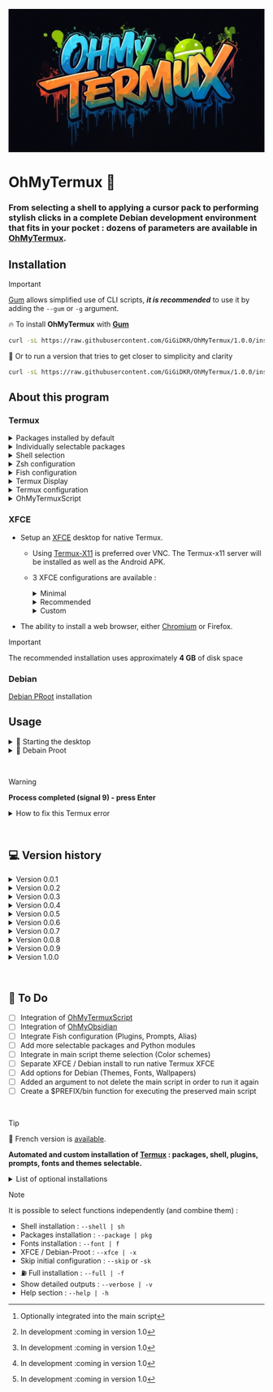  ![Logo OhMyTermux](assets/logo.jpg)

# OhMyTermux 🧊

### **From selecting a shell to applying a cursor pack to performing stylish clicks in a complete Debian development environment that fits in your pocket  : dozens of parameters are available in [OhMyTermux](https://github.com/GiGiDKR/OhMyTermux).**

## Installation

>[!IMPORTANT]
> [Gum](https://github.com/charmbracelet/gum) allows simplified use of CLI scripts, **_it is recommended_** to use it by adding the `--gum` or `-g` argument.

🔥 To install **OhMyTermux** with **[Gum](https://github.com/charmbracelet/gum)**
```bash
curl -sL https://raw.githubusercontent.com/GiGiDKR/OhMyTermux/1.0.0/install.sh -o install.sh && chmod +x install.sh && ./install.sh --gum
```

🧊 Or to run a version that tries to get closer to simplicity and clarity
```bash
curl -sL https://raw.githubusercontent.com/GiGiDKR/OhMyTermux/1.0.0/install.sh -o install.sh && chmod +x install.sh && ./install.sh
```

## About this program 

### Termux

<details>

<summary>Packages installed by default</summary>

- [wget](https://github.com/mirror/wget)
- [curl](https://github.com/curl/curl)
- [git](https://github.com/git/git)
- [unzip](https://en.m.wikipedia.org/wiki/ZIP_(file_format))

</details>

<details>

<summary>Individually selectable packages</summary>

- [nala](https://github.com/volitank/nala)
- [eza](https://github.com/eza-community/eza)
- [lsd](https://github.com/lsd-rs/lsd)
- [logo-ls](https://github.com/Yash-Handa/logo-ls)
- [bat](https://github.com/sharkdp/bat)
- [lf](https://github.com/gokcehan/lf)
- [fzf](https://github.com/junegunn/fzf)
- [glow](https://github.com/charmbracelet/glow)
- [python](https://github.com/python)
- [nodejs](https://github.com/nodejs/node)
- [nodejs-lts](https://github.com/nodejs/Release)
- [micro](https://github.com/zyedidia/micro)
- [vim](https://github.com/vim/vim)
- [neovim](https://github.com/neovim/neovim)
- [lazygit](https://github.com/jesseduffield/lazygit)
- [open-ssh](https://www.openssh.com/)

</details>

<details>

<summary>Shell selection</summary>

- [Bash](https://git.savannah.gnu.org/cgit/bash.git/)
- [ZSH](https://www.zsh.org/)
- [Fish](https://github.com/fish-shell/fish-shell)

</details>
 
<details>

<summary>Zsh configuration</summary>

- [Oh-My-Zsh](https://github.com/ohmyzsh/ohmyzsh)
- [zsh-syntax-highlighting](https://github.com/zsh-users/zsh-syntax-highlighting)
- [zsh-completions](https://github.com/zsh-users/zsh-completions)
- [zsh-you-should-use](https://github.com/MichaelAquilina/zsh-you-should-use)
- [zsh-alias-finder](https://github.com/ohmyzsh/ohmyzsh/tree/master/plugins/alias-finder)

</details>
    
<details>

<summary>Fish configuration</summary>

- [Oh-My-Fish](https://github.com/oh-my-fish/oh-my-fish)
- [Fisher](https://github.com/jorgebucaran/fisher)
- [Pure](https://github.com/pure-fish/pure)
- [Fishline](https://github.com/0rax/fishline)
- [Virtualfish](https://github.com/justinmayer/virtualfish)
- [Fish Abbreviation Tips](https://github.com/gazorby/fish-abbreviation-tips)
- [Bang-Bang](https://github.com/oh-my-fish/plugin-bang-bang)
- [Fish You Should Use](https://github.com/paysonwallach/fish-you-should-use)
- [Catppuccin for Fish](https://github.com/catppuccin/fish)

</details>
 
<details>

<summary>Termux Display</summary>

- [Nerd Fonts](https://github.com/ryanoasis/nerd-fonts) 
- [Color Schemes](https://github.com/mbadolato/iTerm2-Color-Schemes)
- [Powerlevel10k](https://github.com/romkatv/powerlevel10k)
  
</details>
 
<details>

<summary>Termux configuration</summary>

- Custom aliases (common aliases + specific aliases depending on the package or plugin installed)
- Symlink to internal storage user directories
  
</details>
  
<details>

<summary>OhMyTermuxScript</summary>
  
- Theme Selector
- Nerd Fonts Installer
- App-Installer (VSCode, PyCharm, Obsidian...)
- Native Termux XFCE4 desktop on Termux-X11
- Oh-My-Zsh [^2]
- Oh-My-Posh [^1]
- Electron Node.js
- XDRP (native Termux or proot-distro)
  
</details>
 
[^1]: In development :coming in version 1.0
[^2]: Optionally integrated into the main script
[^3]: In development (no release date yet)

### **XFCE**

- Setup an [XFCE](https://wiki.termux.com/wiki/Graphical_Environment#XFCE) desktop for native Termux.

  - Using [Termux-X11](https://github.com/termux/termux-x11) is preferred over VNC. The Termux-x11 server will be installed as well as the Android APK.

  - 3 XFCE configurations are available :
    <details>

    <summary>Minimal</summary>
    
    Only the necessary packages :
    ```
    termux-x11-nightly
    virglrenderer-android
    xfce4
    xfce4-terminal
    ```
    </details>

    <details>

    <summary>Recommended</summary>
 
    Minimal installation + following packages :
    ```
    netcat-openbsd            # Network Utility
    pavucontrol-qt            # Sound Control
    thunar-archive-plugin     # Archives
    wmctrl                    # Window Control 
    xfce4-notifyd             # Notifications
    xfce4-screenshooter       # Screenshot
    xfce4-taskmanagerb        # Task Manager
    xfce4-whiskermenu-plugin  # Whisker Menu
    ```
    And the following interface elements :
    ```
    WhiteSur-gtk-theme
    WhiteSur-icon-theme
    Fluent-cursors
    WhiteSur-wallpapers
    ```
    </details>

    <details>
 
    <summary>Custom</summary>
    
    The contents of the Minimal installation + the choice among :
    ```
    pavucontrol-qt            # Sound Control
    wmctrl                    # Window Control 
    netcat-openbsd            # Network Utility
    thunar-archive-plugin     # Archives
    xfce4-whiskermenu-plugin  # Whisker Menu
    xfce4-notifyd             # Notifications
    xfce4-screenshooter       # Screenshot
    xfce4-taskmanagerb        # Task Manager
    gigolo'                   # File Manager
    jq'                       # JSON Utility
    mousepad'                 # Text Editor
    netcat-openbsd'           # Network Utility
    parole'                   # Media Player
    pavucontrol-qt'           # Sound Control
    ristretto'                # Image Manager
    thunar-archive-plugin'    # Archives
    thunar-media-tags-plugin' # Media
    wmctrl                    # Window Control
    xfce4-artwork             # Artwork
    xfce4-battery-plugin      # Battery
    xfce4-clipman-plugin      # Clipboard
    xfce4-cpugraph-plugin'    # CPU Graph
    xfce4-datetime-plugin'    # Date and Time
    xfce4-dict'               # Dictionary
    xfce4-diskperf-plugin'    # Disk Performance
    xfce4-fsguard-plugin'     # Disk Monitoring
    xfce4-genmon-plugin'      # Generic Widgets
    xfce4-mailwatch-plugin'   # Mail Monitoring
    xfce4-netload-plugin'     # Network Loading
    xfce4-notes-plugin'       # Notes
    xfce4-notifyd'            # Notifications
    xfce4-places-plugin'      # Places
    xfce4-screenshooter'      # Screenshot
    xfce4-taskmanager'        # Task Manager
    xfce4-systemload-plugin'  # System Load
    xfce4-timer-plugin'       # Timer
    xfce4-wavelan-plugin'     # Wi-Fi
    xfce4-weather-plugin'     # Weather Information
    xfce4-whiskermenu-plugin' # Whisker Menu
    ```
    The choice among following interface elements :
    
    Theme :
    ```
    WhiteSur
    Fluent
    Lavanda
     ```
    Icons :
     ```
     WhiteSur
     McMojave-circle
     Tela
     Fluent
     Qogir
     ```
     Cursors :
     ```
     Fluent
     ```
     Wallpapers :
     ```
     WhiteSur-wallpapers
     ```
    </details>

- The ability to install a web browser, either [Chromium](https://www.chromium.org/) or Firefox.

> [!IMPORTANT]
> The recommended installation uses approximately **4 GB** of disk space

### Debian
[Debian PRoot](https://wiki.termux.com/wiki/PRoot) installation

## Usage

<details>
  
<summary>🧊 Starting the desktop</summary>

You will recieve a popup to allow installs from termux, this will open the APK for the Termux-X11 android app. While you do not have to allow installs from termux, you will still need to install manually by using a file browser and finding the APK in your downloads folder.

Use the command ```start``` to initiate a Termux-X11 session.

This will start the termux-x11 server, XFCE4 desktop and open the Termux-X11 app right into the desktop.

To enter the Debian proot install from terminal use the command ```debian```

Also note, you do not need to set display in Debian proot as it is already set. This means you can use the terminal to start any GUI application and it will startup.

</details>

<details>
  
<summary>🧊 Debain Proot</summary>

To enter proot use the command ```debian```, from there you can install aditional software with apt and use cp2menu in termux to copy the menu items over to termux xfce menu.

There are two scripts available for this setup as well :

```prun```  Running this followed by a command you want to run from the debian proot install will allow you to run stuff from the termux terminal without running ```debian``` to get into the proot itself.

```cp2menu``` Running this will pop up a window allowing you to copy .desktop files from debian proot into the termux xfce "start" menu so you won't need to launch them from terminal. A launcher is available in the System menu section.

</details>

&nbsp;

> [!WARNING]
> **Process completed (signal 9) - press Enter**

<details>
  
<summary>How to fix this Termux error</summary>

You need to run this adb command to fix the process 9 error that will force close Termux :
```
adb shell "/system/bin/device_config put activity_manager max_phantom_processes 2147483647"
```
To do this without using a PC you have several methods :
First, Connect to WIFI.

**Method 1 :** 
Install adb in Termux by running this code:
```
pkg install android-tools -y
```
Then open settings and enable developer's options by selecting "About phone" then hit "Build" 7 times.

Back out of this menu and go into developer's options, enable wireless debugging then click into there to get the port number then click pair device to get the pairing code.

Put settings into split screen mode by pressing the square button on the bottom right of your phone, and hold the settings icon until the split screen icon shows up.

Then select Termux and in settings select pair with a code. In Termux type `adb pair` then enter your pairing info.

After you have completed this process you can type adb connect and connect to your phone with the ip and port provided in the wireless debugging menu. You can then run the fix command :

```adb shell "/system/bin/device_config put activity_manager max_phantom_processes 2147483647"```

**Method 2 :**

Install LADB from [Playstore](https://play.google.com/store/apps/details?id=com.draco.ladb) or from [GitHub](https://github.com/hyperio546/ladb-builds/releases).

In split screen have one side LADB and the other side showing developer settings.
In developer settings, enable wireless debugging then click into there to get the port number then click pair device to get the pairing code.
Enter both those values into LADB.
Once it connects run the fix command :

```adb shell "/system/bin/device_config put activity_manager max_phantom_processes 2147483647"```

</details>

&nbsp;

## 💻 Version history

<details>
<summary>Version 0.0.1</summary>
Initial upload
</details> 

<details>
<summary>Version 0.0.2</summary>
Command line interface changes
</details> 

<details>
<summary>Version 0.0.3</summary>
~~Integration of [OhMyObsidian](https://github.com/GiGiDKR/OhMyObsidian)~~ (Rollback)
</details>

<details>
<summary>Version 0.0.4</summary>
Optimization of the alias system according to package and shell selection
</details> 

<details>
<summary>Version 0.0.5</summary>
Adding packages to the selectable list
</details> 
  
<details>
<summary>Version 0.0.6</summary>
Dynamic management of .zshrc configuration
</details> 
  
<details>
<summary>Version 0.0.7</summary>
Global modification of the main script by splitting each step into a function that can be executed alone (or combined with others) with the addition of an argument to the execution command
</details>

<details>
<summary>Version 0.0.8</summary>
  
  - Addition of the argument `--shell` to install a shell
  - Addition of the argument `--package` to install packages
  - Addition of the argument `--xfce` to install XFCE and Debian proot
  - Addition of the argument `--font` to install fonts
  - ~~Addition of the argument `--script` to install [OhMyTermuxScript](https://github.com/GiGiDKR/OhMyTermuxScript) [^1]~~ (Rollback)
  - Addition of the argument `--skip` to skip the initial configuration
</details> 

<details>
<summary>Version 0.0.9</summary>
Bug fixes and improvements
</details> 
  
<details>
<summary>Version 1.0.0</summary>
  - Overall improvement of the script
  - Addition of the creation of a password for the Debian proot user
  - Implementation of a non-verbose execution when gum is not used
  - Implementation of a system for displaying the result of the execution of commands (success/failure)
  - :checkered_flag: The rest is in development
</details>

&nbsp;

## 📖 To Do
- [ ] Integration of [OhMyTermuxScript](https://github.com/GiGiDKR/OhMyTermuxScript)
- [ ] Integration of [OhMyObsidian](https://github.com/GiGiDKR/OhMyObsidian)
- [ ] Integrate Fish configuration (Plugins, Prompts, Alias)
- [ ] Add more selectable packages and Python modules
- [ ] Integrate in main script theme selection (Color schemes)
- [ ] Separate XFCE / Debian install to run native Termux XFCE
- [ ] Add options for Debian (Themes, Fonts, Wallpapers)
- [ ] Added an argument to not delete the main script in order to run it again
- [ ] Create a $PREFIX/bin function for executing the preserved main script

&nbsp;

> [!TIP]
> 🚩 French version is [available](README_fr.md).


**Automated and custom installation of [Termux](https://github.com/termux) : packages, shell, plugins, prompts, fonts and themes selectable.**

<details>

<summary>List of optional installations</summary>

- **[OhMyTermuxXFCE](https://github.com/GiGiDKR/OhMyTermux/edit/main/README.md#-xfce-and-debian-)** : A customized [Debian](https://www.debian.org/) proot-distro with a [XFCE](https://www.xfce.org/) desktop and an **[App-Installer](https://github.com/GiGiDKR/App-Installer)** which are not available in package manager.

- **[OhMyTermuxScript](https://github.com/GiGiDKR/OhMyTermuxScript)** : A collection of useful scripts, executable from the main script or later. [^1]

- **[OhMyObsidian](https://github.com/GiGiDKR/OhMyObsidian)** : Sync Obsidian on Android using Termux and Git. [^1]

</details>


>[!NOTE]
> It is possible to select functions independently (and combine them) :
> - Shell installation : `--shell | sh`
> - Packages installation : `--package | pkg`
> - Fonts installation : `--font | f`
> - XFCE / Debian-Proot : `--xfce | -x`
> - Skip initial configuration : `--skip` or `-sk`
> - :fuelpump: Full installation : `--full | -f`
> - Show detailed outputs : `--verbose | -v`
> - Help section : `--help | -h`
&nbsp;
